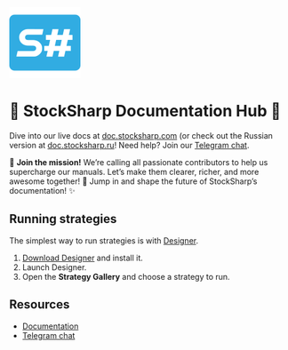![StockSharp Logo](logo.svg)
# 🚀 StockSharp Documentation Hub 🚀

Dive into our live docs at [doc.stocksharp.com](https://doc.stocksharp.com/) (or check out the Russian version at [doc.stocksharp.ru](https://doc.stocksharp.ru/)!
Need help? Join our [Telegram chat](https://t.me/stocksharpchat/361).

📢 **Join the mission!** We’re calling all passionate contributors to help us supercharge our manuals. Let’s make them clearer, richer, and more awesome together! 💪 Jump in and shape the future of StockSharp’s documentation! ✨

## Running strategies
The simplest way to run strategies is with [Designer](https://stocksharp.com/store/strategy-designer/).
1. [Download Designer](https://stocksharp.com/store/strategy-designer/) and install it.
2. Launch Designer.
3. Open the **Strategy Gallery** and choose a strategy to run.
## Resources
- [Documentation](https://doc.stocksharp.com/)
- [Telegram chat](https://t.me/stocksharpchat/361)

